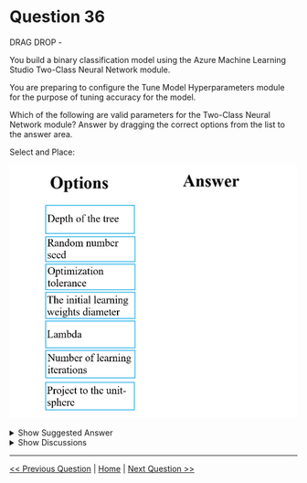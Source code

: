 # Question 36

DRAG DROP -

You build a binary classification model using the Azure Machine Learning Studio Two-Class Neural Network module.

You are preparing to configure the Tune Model Hyperparameters module for the purpose of tuning accuracy for the model.

Which of the following are valid parameters for the Two-Class Neural Network module? Answer by dragging the correct options from the list to the answer area.

Select and Place:

![Question Image](../images/q36_q_0004300001.jpg)

<details>
  <summary>Show Suggested Answer</summary>

<img src="../images/q36_ans_0_0004400001.jpg" alt="Answer Image"><br>

<p>Reference:</p>
<p>https://docs.microsoft.com/en-us/azure/machine-learning/studio-module-reference/two-class-neural-network</p>

</details>

<details>
  <summary>Show Discussions</summary>

<blockquote><p><strong>KingTN</strong> <code>(Wed 08 Feb 2023 17:01)</code> - <em>Upvotes: 6</em></p><p>Random seed does not help in tuning accuracy, it just make experiments reproducible. I think it should not be used.

https://learn.microsoft.com/en-us/azure/machine-learning/component-reference/two-class-neural-network

&quot;For Random number seed, type a value to use as the seed.
Specifying a seed value is useful when you want to ensure repeatability across runs of the same pipeline. Otherwise, a system clock value is used as the seed, which can cause slightly different results each time you run the pipeline.&quot;</p></blockquote>

<blockquote><p><strong>michaelmorar</strong> <code>(Thu 23 Feb 2023 13:18)</code> - <em>Upvotes: 3</em></p><p>The question read: &quot;Which of the following are valid parameters for the Two-Class Neural Network module?&quot;

And according the Microsoft&#x27;s Azure documentation regarding 2-class NN&#x27;s, Random Seed is a valid parameter.</p></blockquote>

<blockquote><p><strong>ning</strong> <code>(Fri 17 Jun 2022 10:40)</code> - <em>Upvotes: 5</em></p><p>Random seed is a parameter for binary classification, but I do not understand &quot;Hyperparameters&quot; has anything to do with it???</p></blockquote>
<blockquote><p><strong>SweetChilliPhilly</strong> <code>(Fri 11 Nov 2022 02:23)</code> - <em>Upvotes: 1</em></p><p>Random seed is not a parameter in the context of machine learning. Random seed is a Hyperparameter.</p></blockquote>
<blockquote><p><strong>Xsesi</strong> <code>(Tue 30 Jul 2024 08:54)</code> - <em>Upvotes: 1</em></p><p>Could anyone please provide insight into why one might choose not to use Optimization Tolerance?

No question with selecting The Initial learning weights diameter &amp; Number of learning iterations. Random seed shall not be selected since it does not optimise during the training process but merely ensure consistent results.</p></blockquote>

<blockquote><p><strong>EmmettBrown</strong> <code>(Sun 16 Apr 2023 12:10)</code> - <em>Upvotes: 3</em></p><p>Answer is correct
https://learn.microsoft.com/en-us/azure/machine-learning/component-reference/two-class-neural-network?view=azureml-api-2#how-to-configure</p></blockquote>
<blockquote><p><strong>prabhjot</strong> <code>(Sat 27 Jan 2024 04:46)</code> - <em>Upvotes: 1</em></p><p>100% agree with you</p></blockquote>
<blockquote><p><strong>bvkr</strong> <code>(Tue 28 Mar 2023 16:16)</code> - <em>Upvotes: 1</em></p><p>Chat GPT answer:The Two-Class Neural Network module has the following valid parameters:
The Initial learning weights diameter: This parameter controls the magnitude of the weights in the neural network at the start of the training process.

Lambda: This parameter controls the amount of regularization applied to the neural network during training.

Number of learning iterations: This parameter controls the number of iterations performed during the training process.</p></blockquote>

<blockquote><p><strong>victorafb</strong> <code>(Fri 14 Oct 2022 01:20)</code> - <em>Upvotes: 2</em></p><p>https://learn.microsoft.com/en-us/azure/machine-learning/component-reference/two-class-neural-network

Correct</p></blockquote>

</details>

---

[<< Previous Question](question_35.md) | [Home](../index.md) | [Next Question >>](question_37.md)
